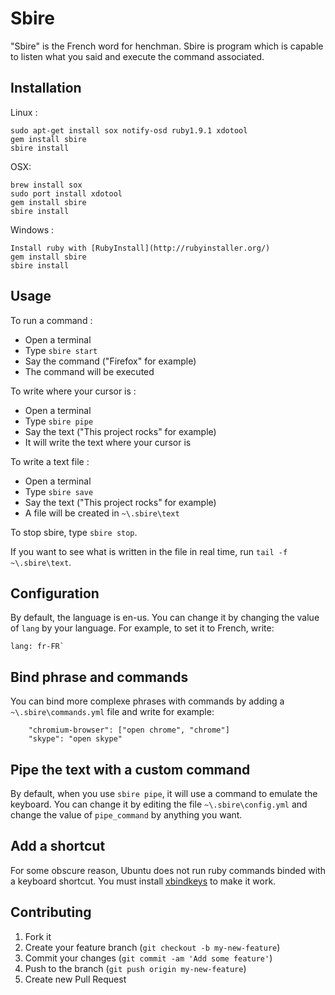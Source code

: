 # Sbire

"Sbire" is the French word for henchman. Sbire is program which is capable to listen what you said and execute the command associated.

## Installation

Linux :

    sudo apt-get install sox notify-osd ruby1.9.1 xdotool
    gem install sbire
    sbire install

OSX:

    brew install sox
    sudo port install xdotool
    gem install sbire
    sbire install

Windows :

    Install ruby with [RubyInstall](http://rubyinstaller.org/)
    gem install sbire
    sbire install

## Usage

To run a command :

  - Open a terminal
  - Type `sbire start`
  - Say the command ("Firefox" for example)
  - The command will be executed

To write where your cursor is :

  - Open a terminal
  - Type `sbire pipe`
  - Say the text ("This project rocks" for example)
  - It will write the text where your cursor is

To write a text file :

  - Open a terminal
  - Type `sbire save`
  - Say the text ("This project rocks" for example)
  - A file will be created in `~\.sbire\text`

To stop sbire, type `sbire stop`.

If you want to see what is written in the file in real time, run `tail -f ~\.sbire\text`.

## Configuration

By default, the language is en-us. You can change it by changing the value of `lang` by your language. For example, to set it to French, write:
```
lang: fr-FR`
```

## Bind phrase and commands

You can bind more complexe phrases with commands by adding a `~\.sbire\commands.yml` file and write for example:
```
    "chromium-browser": ["open chrome", "chrome"]
    "skype": "open skype"
```

## Pipe the text with a custom command

By default, when you use `sbire pipe`, it will use a command to emulate the keyboard. You can change it by editing the file `~\.sbire\config.yml` and change the value of `pipe_command` by anything you want.

## Add a shortcut

For some obscure reason, Ubuntu does not run ruby commands binded with a keyboard shortcut. You must install [xbindkeys](http://doc.ubuntu-fr.org/xbindkeys) to make it work.

## Contributing

1. Fork it
2. Create your feature branch (`git checkout -b my-new-feature`)
3. Commit your changes (`git commit -am 'Add some feature'`)
4. Push to the branch (`git push origin my-new-feature`)
5. Create new Pull Request
